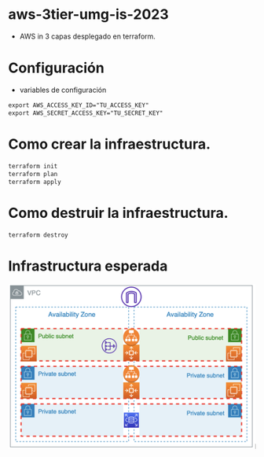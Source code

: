 # aws-3tier-umg-is-2023
- AWS in 3 capas desplegado en terraform.

# Configuración
- variables de configuración 

```
export AWS_ACCESS_KEY_ID="TU_ACCESS_KEY"
export AWS_SECRET_ACCESS_KEY="TU_SECRET_KEY"
```

# Como crear la infraestructura.
```
terraform init
terraform plan 
terraform apply
```

# Como destruir la infraestructura.
```
terraform destroy
```

# Infrastructura esperada
![](./img/infra.png)
